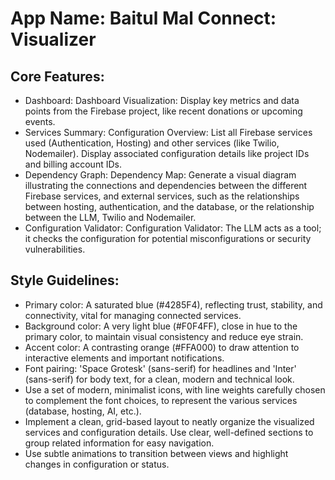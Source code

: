 # **App Name**: Baitul Mal Connect: Visualizer

## Core Features:

- Dashboard: Dashboard Visualization: Display key metrics and data points from the Firebase project, like recent donations or upcoming events.
- Services Summary: Configuration Overview: List all Firebase services used (Authentication, Hosting) and other services (like Twilio, Nodemailer). Display associated configuration details like project IDs and billing account IDs.
- Dependency Graph: Dependency Map: Generate a visual diagram illustrating the connections and dependencies between the different Firebase services, and external services, such as the relationships between hosting, authentication, and the database, or the relationship between the LLM, Twilio and Nodemailer.
- Configuration Validator: Configuration Validator: The LLM acts as a tool; it checks the configuration for potential misconfigurations or security vulnerabilities.

## Style Guidelines:

- Primary color: A saturated blue (#4285F4), reflecting trust, stability, and connectivity, vital for managing connected services.
- Background color: A very light blue (#F0F4FF), close in hue to the primary color, to maintain visual consistency and reduce eye strain.
- Accent color: A contrasting orange (#FFA000) to draw attention to interactive elements and important notifications.
- Font pairing: 'Space Grotesk' (sans-serif) for headlines and 'Inter' (sans-serif) for body text, for a clean, modern and technical look.
- Use a set of modern, minimalist icons, with line weights carefully chosen to complement the font choices, to represent the various services (database, hosting, AI, etc.).
- Implement a clean, grid-based layout to neatly organize the visualized services and configuration details. Use clear, well-defined sections to group related information for easy navigation.
- Use subtle animations to transition between views and highlight changes in configuration or status.